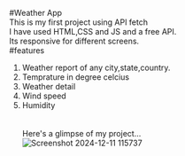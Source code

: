 #Weather App<br>
This is my first project using API fetch<br>
I have used HTML,CSS and JS and a free API.<br>
Its responsive for different screens.<br>
#features<br>
1. Weather report of any city,state,country.<br>
2. Temprature in degree celcius<br>
3. Weather detail<br>
4. Wind speed<br>
5. Humidity<br>
<br><br>
Here's a glimpse of my project...<br>
![Screenshot 2024-12-11 115737](https://github.com/user-attachments/assets/90660f8d-5c95-4756-8817-98dafb60d36b)
